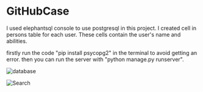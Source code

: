 # GitHubCase

I used elephantsql console to use postgresql in this project. 
I created cell in persons table for each user. These cells contain the user's name and abilities.

firstly run the code "pip install psycopg2" in the terminal to avoid getting an error. 
then you can run the server with "python manage.py runserver".

![database](https://user-images.githubusercontent.com/61578933/192150911-4292426d-5d73-490c-a1de-61cf2e93ce90.png)

![Search](https://user-images.githubusercontent.com/61578933/192150918-b3b53a0c-3706-4d9c-b8f2-389c08dc1ca8.png)
